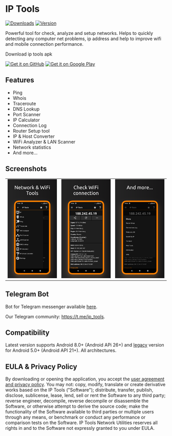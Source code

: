 # IP Tools
[![Downloads](https://img.shields.io/github/downloads/IP-Tools-App/ip-tools-apk/total.svg?color=blue?style=flat)](https://github.com/IP-Tools-App/ip-tools-apk/releases/latest) [![Version](https://img.shields.io/github/v/release/IP-Tools-App/ip-tools-apk??color=bluelabel=version)](https://github.com/IP-Tools-App/ip-tools-apk/releases)

Powerful tool for check, analyze and setup networks. Helps to quickly detecting any computer net problems, ip address and help to improve wifi and mobile connection performance.

Download ip tools apk

[<img src="https://github.com/user-attachments/assets/20c46730-5107-448d-9549-026f22bf3e90" alt="Get it on GitHub" height="80">](https://github.com/IP-Tools-App/ip-tools-apk/releases/latest)
[<img src="https://github.com/user-attachments/assets/14823893-d3c9-45a5-a4f1-a211a6061fc9" alt="Get it on Google Play" height="80">](https://ip-tools.app/android_classic)

## Features
* Ping
* Whois
* Traceroute
* DNS Lookup
* Port Scanner
* IP Calculator
* Connection Log
* Router Setup tool
* IP & Host Converter
* WiFi Analyzer & LAN Scanner
* Network statistics
* And more...

## Screenshots
<table>
  <tr>
    <td><img src="assets/screen1.png" alt="Network and wifi tools"></td>
    <td><img src="assets/screen3.png" alt="Check wifi connection"></td>
    <td><img src="assets/screen2.png" alt="Net utilities list"></td>
	</tr>
</table>

## Telegram Bot
Bot for Telegram messenger available [here](https://t.me/ip_tools_bot).

Our Telegram community: https://t.me/ip_tools.

## Compatibility
Latest version supports Android 8.0+ (Android APi 26+) and [legacy](https://github.com/IP-Tools-App/ip-tools-apk/releases/tag/8.70) version for Android 5.0+ (Android API 21+). All architectures.

## EULA & Privacy Policy
By downloading or opening the application, you accept the [user agreement and privacy policy](https://ip-tools.app/eula). 
You may not: copy, modify, translate or create derivative works based on the  IP Tools ("Software"); distribute, transfer, publish, disclose, sublicense, lease, lend, sell or rent the Software to any third party; reverse engineer, decompile, reverse decompile or disassemble the Software, or otherwise attempt to derive the source code; make the functionality of the Software available to third parties or multiple users through any means, or benchmark or conduct any performance or comparison tests on the Software. IP Tools Network Utilities reserves all rights in and to the Software not expressly granted to you under EULA.

